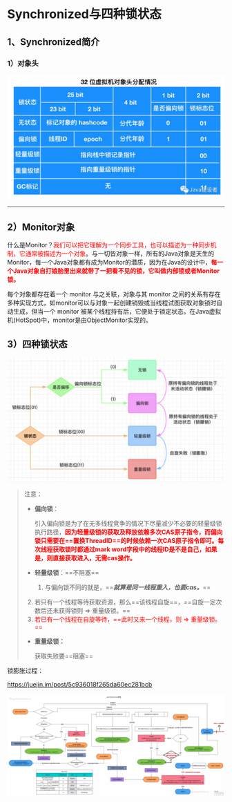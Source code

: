 # Synchronized与四种锁状态



## 1、Synchronized简介

### 1）对象头

![img](../PicSource/640-20200108111040166.jpeg)

------



## 2）Monitor对象

什么是Monitor？<font color='red'>我们可以把它理解为一个同步工具，也可以描述为一种同步机制，它通常被描述为一个对象</font>。与一切皆对象一样，所有的Java对象是天生的Monitor，每一个Java对象都有成为Monitor的潜质，因为在Java的设计中，<font color='red'>**每一个Java对象自打娘胎里出来就带了一把看不见的锁，它叫做内部锁或者Monitor锁。**</font>

每个对象都存在着一个 monitor 与之关联，对象与其 monitor 之间的关系有存在多种实现方式，如monitor可以与对象一起创建销毁或当线程试图获取对象锁时自动生成，但当一个 monitor 被某个线程持有后，它便处于锁定状态。在Java虚拟机(HotSpot)中，monitor是由ObjectMonitor实现的。



## 3）四种锁状态



![image-20200108131729480](../PicSource/image-20200108131729480.png)

> 注意：
>
> - **偏向锁**：
>
>   引入偏向锁是为了在无多线程竞争的情况下尽量减少不必要的轻量级锁执行路径，**<font color='red'>因为轻量级锁的获取及释放依赖多次CAS原子指令，而偏向锁只需要在==置换ThreadID==的时候依赖一次CAS原子指令即可。每次线程获取锁时都通过mark word字段中的线程ID是不是自己，如果是，则直接获取进入，无需cas操作。</font>**
>
> - **轻量级锁**：==不阻塞==
>
>   1. 与偏向锁不同的就是，==***就算是同一线程重入，也要cas。***==
>2. 若只有一个线程等待获取资源，那么==该线程自旋==，==自旋一定次数后还未获得锁则 &rArr; 重量级锁。==
>   3. <font color='red'>若已有一个线程在自旋等待，==此时又来一个线程，则 &rArr; 重量级锁。==</font>
>
> - **重量级锁：**
>
>   获取失败要==阻塞==

锁膨胀过程：

https://juejin.im/post/5c936018f265da60ec281bcb

![img](../PicSource/e0e01e43gy1g1cozajzz3j22zf1e7u0x.jpg)